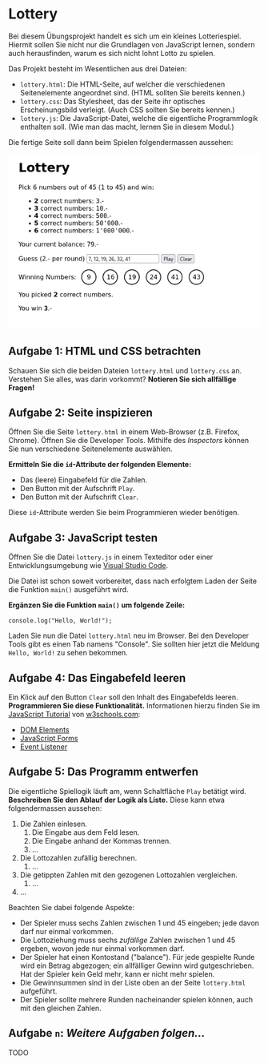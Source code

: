 # Lottery

Bei diesem Übungsprojekt handelt es sich um ein kleines Lotteriespiel. Hiermit
sollen Sie nicht nur die Grundlagen von JavaScript lernen, sondern auch
herausfinden, warum es sich nicht lohnt Lotto zu spielen.

Das Projekt besteht im Wesentlichen aus drei Dateien:

- `lottery.html`: Die HTML-Seite, auf welcher die verschiedenen Seitenelemente
  angeordnet sind. (HTML sollten Sie bereits kennen.)
- `lottery.css`: Das Stylesheet, das der Seite ihr optisches Erscheinungsbild
  verleigt. (Auch CSS sollten Sie bereits kennen.)
- `lottery.js`: Die JavaScript-Datei, welche die eigentliche Programmlogik
  enthalten soll. (Wie man das macht, lernen Sie in diesem Modul.)

Die fertige Seite soll dann beim Spielen folgendermassen aussehen:

![Das fertige Lotteriespiel](screenshots/lottery.png)

## Aufgabe 1: HTML und CSS betrachten

Schauen Sie sich die beiden Dateien `lottery.html` und `lottery.css` an.
Verstehen Sie alles, was darin vorkommt? **Notieren Sie sich allfällige
Fragen!**

## Aufgabe 2: Seite inspizieren

Öffnen Sie die Seite `lottery.html` in einem Web-Browser (z.B. Firefox, Chrome).
Öffnen Sie die Developer Tools. Mithilfe des _Inspectors_ können Sie nun
verschiedene Seitenelemente auswählen.

**Ermitteln Sie die `id`-Attribute der folgenden Elemente:**

- Das (leere) Eingabefeld für die Zahlen.
- Den Button mit der Aufschrift `Play`.
- Den Button mit der Aufschrift `Clear`.

Diese `id`-Attribute werden Sie beim Programmieren wieder benötigen.

## Aufgabe 3: JavaScript testen

Öffnen Sie die Datei `lottery.js` in einem Texteditor oder einer
Entwicklungsumgebung wie [Visual Studio Code](https://code.visualstudio.com/).

Die Datei ist schon soweit vorbereitet, dass nach erfolgtem Laden der Seite die
Funktion `main()` ausgeführt wird.

**Ergänzen Sie die Funktion `main()` um folgende Zeile:**

    console.log("Hello, World!");

Laden Sie nun die Datei `lottery.html` neu im Browser. Bei den Developer Tools
gibt es einen Tab namens "Console". Sie sollten hier jetzt die Meldung `Hello,
World!` zu sehen bekommen.

## Aufgabe 4: Das Eingabefeld leeren

Ein Klick auf den Button `Clear` soll den Inhalt des Eingabefelds leeren.
**Programmieren Sie diese Funktionalität.** Informationen hierzu finden Sie im
[JavaScript Tutorial](https://www.w3schools.com/js/default.asp) von
[w3schools.com](https://www.w3schools.com/):

- [DOM Elements](https://www.w3schools.com/js/js_htmldom_elements.asp)
- [JavaScript Forms](https://www.w3schools.com/js/js_validation.asp)
- [Event Listener](https://www.w3schools.com/js/js_htmldom_eventlistener.asp)

## Aufgabe 5: Das Programm entwerfen

Die eigentliche Spiellogik läuft am, wenn Schaltfläche `Play` betätigt wird.
**Beschreiben Sie den Ablauf der Logik als Liste.** Diese kann etwa
folgendermassen aussehen:

1. Die Zahlen einlesen.
    1. Die Eingabe aus dem Feld lesen.
    2. Die Eingabe anhand der Kommas trennen.
    3. …
2. Die Lottozahlen zufällig berechnen.
    1. …
3. Die getippten Zahlen mit den gezogenen Lottozahlen vergleichen.
    1. …
4. …

Beachten Sie dabei folgende Aspekte:

- Der Spieler muss sechs Zahlen zwischen 1 und 45 eingeben; jede davon darf nur
  einmal vorkommen.
- Die Lottoziehung muss sechs _zufällige_ Zahlen zwischen 1 und 45 ergeben,
  wovon jede nur einmal vorkommen darf.
- Der Spieler hat einen Kontostand ("balance"). Für jede gespielte Runde wird
  ein Betrag abgezogen; ein allfälliger Gewinn wird gutgeschrieben. Hat der
  Spieler kein Geld mehr, kann er nicht mehr spielen.
- Die Gewinnsummen sind in der Liste oben an der Seite `lottery.html`
  aufgeführt.
- Der Spieler sollte mehrere Runden nacheinander spielen können, auch mit den
  gleichen Zahlen.

## Aufgabe `n`: _Weitere Aufgaben folgen…_

TODO
